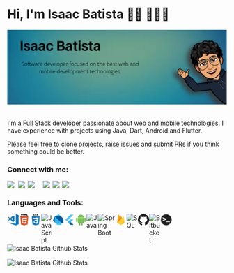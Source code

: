 # Hi, I'm Isaac Batista 👋🏼 👨🏻‍💻

<div style=border-radius: 30px; ><img src="image/background.png"></div>

<br/>

I'm a Full Stack developer passionate about web and mobile technologies. I have experience with projects using Java, Dart, Android and Flutter.

<!-- I'm a Full Stack developer passionate about web and mobile technologies. I have experience with projects using Java, JavaScript, Dart, TypeScript, Python, Android, Flutter, React, React Native and Scode.
Please feel free to clone projects, raise issues and submit PRs if you think something could be better. -->

Please feel free to clone projects, raise issues and submit PRs if you think something could be better.

### Connect with me:

<a href="https://github.com/bisaacm1/bisaacm1/issues/new/"><img align="left"  width="25px" src="https://cdn.jsdelivr.net/npm/simple-icons@3.13.0/icons/github.svg" ></a>

<a href="https://www.linkedin.com/in/isaac-batista-b097521a8/"><img align="left"  width="22px" src="https://image.flaticon.com/icons/png/512/174/174857.png" ></a>

<a href="http://api.whatsapp.com/send?phone=5511946437993/"><img align="left"  width="35px" src="https://www.freepnglogos.com/uploads/whatsapp-logo-light-green-png-0.png" ></a>

<a href="mailto:isaacbmaciel@gmail.com/"><img align="left"  width="22px" src="https://image.flaticon.com/icons/png/512/281/281769.png" ></a>

<a href="https://www.instagram.com/b.isaac.m/?hl=pt-br/"><img align="left"  width="22px" src="https://upload.wikimedia.org/wikipedia/commons/thumb/a/a5/Instagram_icon.png/1024px-Instagram_icon.png" ></a>

<a href="https://www.facebook.com/isaac.batista.9231/"><img align="left"  width="22px" src="https://cdn3.iconfinder.com/data/icons/capsocial-round/500/facebook-512.png" ></a>


<br />

### Languages and Tools:

<img align="left" alt="Visual Studio Code" width="26px" src="https://raw.githubusercontent.com/github/explore/80688e429a7d4ef2fca1e82350fe8e3517d3494d/topics/visual-studio-code/visual-studio-code.png" />

<img align="left" alt="HTML5" width="26px" src="https://raw.githubusercontent.com/github/explore/80688e429a7d4ef2fca1e82350fe8e3517d3494d/topics/html/html.png" />

<img align="left" alt="CSS3" width="26px" src="https://raw.githubusercontent.com/github/explore/80688e429a7d4ef2fca1e82350fe8e3517d3494d/topics/css/css.png" />

<img align="left" alt="JavaScript" width="26px" src="https://cdn.icon-icons.com/icons2/2107/PNG/512/file_type_light_js_icon_130458.png" />

<img align="left" alt="Dart" width="26px" src="https://raw.githubusercontent.com/github/explore/80688e429a7d4ef2fca1e82350fe8e3517d3494d/topics/dart/dart.png" />

<img align="left" alt="Flutter" width="26px" src="https://raw.githubusercontent.com/github/explore/80688e429a7d4ef2fca1e82350fe8e3517d3494d/topics/flutter/flutter.png" />

<img align="left" alt="Android" width="26px" src="https://raw.githubusercontent.com/github/explore/80688e429a7d4ef2fca1e82350fe8e3517d3494d/topics/android/android.png" />

<img align="left" alt="Java" width="26px" src="https://cdn.icon-icons.com/icons2/2415/PNG/128/java_original_wordmark_logo_icon_146459.png" />

<img align="left" alt="Spring Boot" width="40px" src="https://images.g2crowd.com/uploads/product/image/social_landscape/social_landscape_9d63a0ed04b871d3dacc8647b7f0927d/spring-boot.png" />

<img align="left" alt="Firebase" width="26px" src="https://raw.githubusercontent.com/github/explore/80688e429a7d4ef2fca1e82350fe8e3517d3494d/topics/firebase/firebase.png" />

<img align="left" alt="SQL" width="26px" src="https://cdn.icon-icons.com/icons2/9/PNG/128/sql_racer_gamedatabase_sql_1526.png" />

<img align="left" alt="GitHub" width="26px" src="https://raw.githubusercontent.com/github/explore/78df643247d429f6cc873026c0622819ad797942/topics/github/github.png" />

<img align="left" alt="Bitbucket" width="26px" src="https://cdn.iconscout.com/icon/free/png-512/bitbucket-226075.png" />

<img align="left" alt="Terminal" width="26px" src="https://raw.githubusercontent.com/github/explore/80688e429a7d4ef2fca1e82350fe8e3517d3494d/topics/terminal/terminal.png" />

<br />
<br />

</br>
  <p>
    <img align="center" src="https://github-readme-stats.vercel.app/api?username=bisaacm1&show_icons=true&theme=cobalt" alt="Isaac Batista Github Stats" />
  </p>
   
   <p>
    <img align="center" src="https://github-readme-stats.vercel.app/api/top-langs/?username=bisaacm1&show_icons=true&theme=cobalt" alt="Isaac Batista Github Stats" />
  </p>
